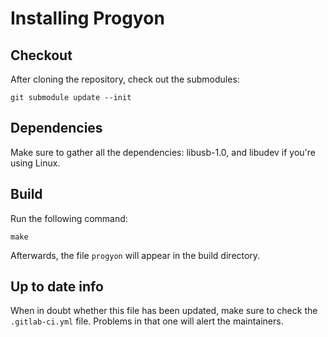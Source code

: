 # Installing Progyon

## Checkout

After cloning the repository, check out the submodules:

```
git submodule update --init
```

## Dependencies

Make sure to gather all the dependencies: libusb-1.0, and libudev if you're using Linux.

## Build

Run the following command:

```
make
```

Afterwards, the file `progyon` will appear in the build directory.

## Up to date info

When in doubt whether this file has been updated, make sure to check the `.gitlab-ci.yml` file. Problems in that one will alert the maintainers.
